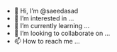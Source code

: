 - 👋 Hi, I’m @saeedasad
- 👀 I’m interested in ...
- 🌱 I’m currently learning ...
- 💞️ I’m looking to collaborate on ...
- 📫 How to reach me ...

<!---
saeedasad/saeedasad is a ✨ special ✨ repository because its `README.md` (this file) appears on your GitHub profile.
You can click the Preview link to take a look at your changes.
--->
